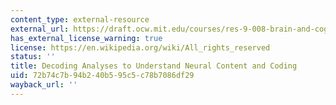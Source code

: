 ```yaml
---
content_type: external-resource
external_url: https://draft.ocw.mit.edu/courses/res-9-008-brain-and-cognitive-sciences-computational-tutorials/pages/11-decoding-analyses-to-understand-neural-content-and-coding/
has_external_license_warning: true
license: https://en.wikipedia.org/wiki/All_rights_reserved
status: ''
title: Decoding Analyses to Understand Neural Content and Coding
uid: 72b74c7b-94b2-40b5-95c5-c78b7086df29
wayback_url: ''
---
```

